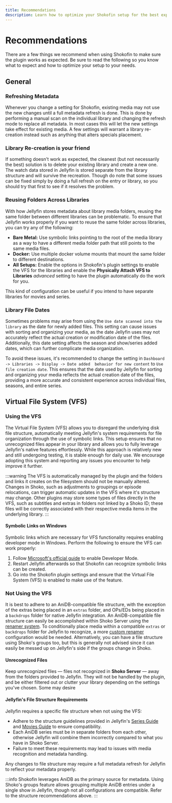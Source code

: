 ```yaml
---
title: Recommendations
description: Learn how to optimize your Shokofin setup for the best experience.
---
```


# Recommendations

There are a few things we recommend when using Shokofin to make sure the plugin works as expected. Be sure to read the
following so you know what to expect and how to optimize your setup to your needs.

## General

### Refreshing Metadata

Whenever you change a setting for Shokofin, existing media may not use the new changes until a full metadata refresh is
done. This is done by performing a manual scan on the individual library and changing the refresh mode to replace all
metadata. In most cases this will let the new settings take effect for existing media. A few settings will warrant a
library re-creation instead such as anything that alters specials placement.

### Library Re-creation is your friend

If something doesn't work as expected, the cleanest (but not necessarily the best) solution is to delete your existing
library and create a new one. The watch data stored in Jellyfin is stored separate from the library structure and will
survive the recreation. Though do note that some issues can be fixed simply by doing a full refresh on the entry or
library, so you should try that first to see if it resolves the problem.

### Reusing Folders Across Libraries

With how Jellyfin stores metadata about library media folders, reusing the same folder between different libraries can
be problematic. To ensure that Jellyfin works properly if you want to reuse the same folder across libraries, you can
try any of the following:

- **Bare Metal:** Use symbolic links pointing to the root of the media library as a way to have a different media folder
  path that still points to the same media files.
- **Docker:** Use multiple docker volume mounts that mount the same folder to different destinations.
- **All Setups:** Enable the options in Shokofin's plugin settings to enable the VFS for the libraries and enable the **Physically Attach VFS to Libraries** _advanced_ setting to have the plugin automatically do the work for you.

This kind of configuration can be useful if you intend to have separate libraries for movies and series.

### Library File Dates
Sometimes problems may arise from using the `Use date scanned into the library` as the date for newly added files. 
This setting can cause issues with sorting and organizing your media, as the date Jellyfin uses may not accurately 
reflect the actual creation or modification date of the files. Additionally, this date setting affects the season 
and show/series added dates, which can further complicate media organization.

To avoid these issues, it's recommended to change the setting in `Dashboard -> Libraries -> Display -> Date added 
behavior for new content` to `Use file creation date`. This ensures that the date used by Jellyfin for sorting and 
organizing your media reflects the actual creation date of the files, providing a more accurate and consistent experience 
across individual files, seasons, and entire series.

## Virtual File System (**VFS**)

### Using the VFS

The Virtual File System (VFS) allows you to disregard the underlying disk file structure, automatically meeting
Jellyfin's system requirements for file organization through the use of symbolic links. This setup ensures that no
unrecognized files appear in your library and allows you to fully leverage Jellyfin's native features effortlessly.
While this approach is relatively new and still undergoing testing, it is stable enough for daily use. We encourage
adopting this system and reporting any issues you encounter to help improve it further.

:::warning
The VFS is automatically managed by the plugin and the folders and links it creates on the filesystem should not be
manually altered. Changes in Shoko, such as adjustments to groupings or episode relocations, can trigger automatic
updates in the VFS where it's structure may change. Other plugins may store some types of files directly in the VFS,
such as subtitles and extras in folders not linked by a Shoko ID; these files will be correctly associated with their
respective media items in the underlying library.
:::

#### Symbolic Links on Windows

Symbolic links which are necessary for VFS functionality requires enabling developer mode in Windows. Perform the
following to ensure the VFS can work properly:

1. Follow [Microsoft's official guide](https://learn.microsoft.com/en-us/windows/apps/get-started/developer-mode-features-and-debugging#use-regedit-to-enable-your-device) to enable Developer Mode.
2. Restart Jellyfin afterwards so that Shokofin can recognize symbolic links can be created.
3. Go into the Shokofin plugin settings and ensure that the Virtual File System (VFS) is enabled to make use of the
   feature.

### Not Using the VFS

It is best to adhere to an AniDB-compatible file structure, with the exception of the extras being placed in an `extras`
folder, and OPs/EDs being placed in a `backdrops` folder for native Jellyfin integration. An AniDB-compatible file
structure can easily be accomplished within Shoko Server using
the [renamer system](/shoko-server/utilities/file-rename).
To conditionally place media within a compatible `extras` or `backdrops` folder for Jellyfin to recognize, a more
[custom renamer](/renaming-plugins/available-renamers) configuration would be needed. Alternatively, you can have a file
structure using Shoko's groups too, but this is generally not advised since it can easily be messed up on Jellyfin's
side if the groups change in Shoko.

#### Unrecognized Files

Keep unrecognized files — files not recognized in **Shoko Server** — away from the folders provided to Jellyfin. They
will not be handled by the plugin, and be either filtered out or clutter your library depending on the settings you've
chosen. Some may desire

#### Jellyfin's File Structure Requirements

Jellyfin requires a specific file structure when not using the VFS:

- Adhere to the structure guidelines provided in Jellyfin's [Series Guide](https://jellyfin.org/docs/general/server/media/shows/) and [Movies Guide](https://jellyfin.org/docs/general/server/media/movies/) to ensure compatibility.
- Each AniDB series must be in separate folders from each other, otherwise Jellyfin will combine them incorrectly
  compared to what you have in Shoko Server.
- Failure to meet these requirements may lead to issues with media recognition and metadata handling.

Any changes to file structure may require a full metadata refresh for Jellyfin to reflect your metadata properly.

:::info
Shokofin leverages AniDB as the primary source for metadata. Using Shoko's groups feature allows grouping multiple AniDB
entries under a single show in Jellyfin, though not all configurations are compatible. Refer to the structure
recommendations above.
:::
